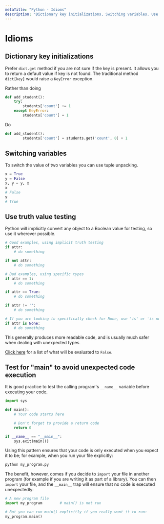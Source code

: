 ```yaml
---
metaTitle: "Python - Idioms"
description: "Dictionary key initializations, Switching variables, Use truth value testing, Test for __main__ to avoid unexpected code execution"
---
```


# Idioms



## Dictionary key initializations


Prefer `dict.get` method if you are not sure if the key is present. It allows you to return a default value if key is not found. The traditional method `dict[key]` would raise a `KeyError` exception.

Rather than doing

```py
def add_student():
    try:
        students['count'] += 1
    except KeyError:
        students['count'] = 1

```

Do

```py
def add_student():
        students['count'] = students.get('count', 0) + 1

```



## Switching variables


To switch the value of two variables you can use tuple unpacking.

```py
x = True 
y = False 
x, y = y, x 
x
# False 
y
# True

```



## Use truth value testing


Python will implicitly convert any object to a Boolean value for testing, so use it wherever possible.

```py
# Good examples, using implicit truth testing
if attr:
    # do something

if not attr:
    # do something

# Bad examples, using specific types
if attr == 1:
    # do something

if attr == True:
    # do something

if attr != '':
    # do something

# If you are looking to specifically check for None, use 'is' or 'is not'
if attr is None:
    # do something

```

This generally produces more readable code, and is usually much safer when dealing with unexpected types.

[Click here](https://docs.python.org/3/library/stdtypes.html#truth-value-testing) for a list of what will be evaluated to `False`.



## Test for "__main__" to avoid unexpected code execution


It is good practice to test the calling program's `__name__` variable before executing your code.

```py
import sys

def main():
    # Your code starts here

    # Don't forget to provide a return code
    return 0

if __name__ == "__main__":
    sys.exit(main())

```

Using this pattern ensures that your code is only executed when you expect it to be; for example, when you run your file explicitly:

```py
python my_program.py

```

The benefit, however, comes if you decide to `import` your file in another program (for example if you are writing it as part of a library). You can then `import` your file, and the `__main__` trap will ensure that no code is executed unexpectedly:

```py
# A new program file
import my_program        # main() is not run

# But you can run main() explicitly if you really want it to run:
my_program.main()

```

